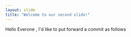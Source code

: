 ```yaml
---
layout: slide
title: "Welcome to our second slide!"
---
```

Hello Everone , I'd like to put forward a commit as follows
